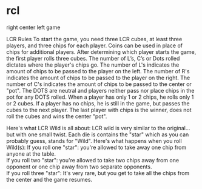# rcl
right center left game

LCR Rules
To start the game, you need three LCR cubes, at least three players, and three chips for
each player. Coins can be used in place of chips for additional players. After
determining which player starts the game, the first player rolls three cubes. The number
of L’s, C’s or Dots rolled dictates where the player's chips go.
The number of L's indicates the amount of chips to be passed to the player on
the left.
The number of R's indicates the amount of chips to be passed to the player on
the right.
The number of C's indicates the amount of chips to be passed to the center or
"pot".
The DOTS are neutral and players neither pass nor place chips in the pot for any
DOTS rolled.
When a player has only 1 or 2 chips, he rolls only 1 or 2 cubes. If a player has no chips,
he is still in the game, but passes the cubes to the next player. The last player with
chips is the winner, does not roll the cubes and wins the center "pot".

Here's what LCR Wild is all about:
LCR wild is very similar to the original... but with one small twist.  Each die is contains the "star" which as you can probably guess, stands for "Wild".  Here's what happens when you roll Wild(s):
If you roll one "star": you're allowed to take away one chip from anyone at the table.  
If you roll two "star": you're allowed to take two chips away from one opponent or one chip away from two separate opponents.  
If you roll three "star": It's very rare, but you get to take all the chips from the center and the game resumes.

